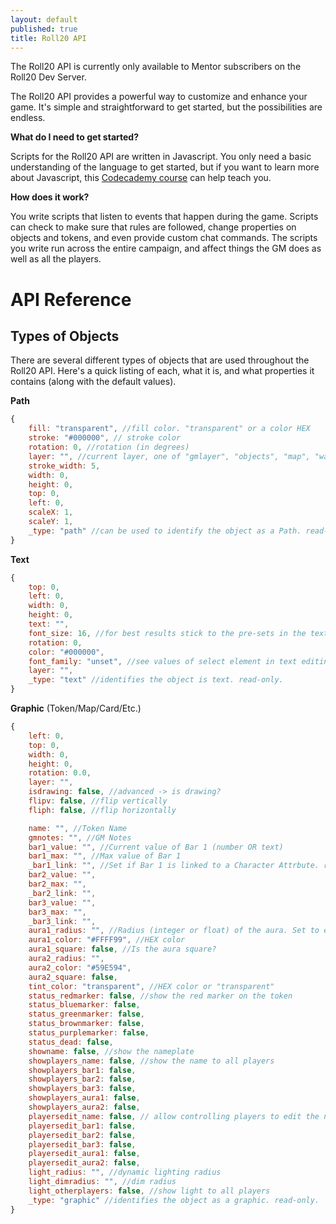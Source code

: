 ```yaml
---
layout: default
published: true
title: Roll20 API
---
```


<div class="alert alert-info">The Roll20 API is currently only available to Mentor subscribers on the Roll20 Dev Server.</div>

The Roll20 API provides a powerful way to customize and enhance your game. It's simple and straightforward to get started, but the possibilities are endless. 

**What do I need to get started?**

Scripts for the Roll20 API are written in Javascript. You only need a basic understanding of the language to get started, but if you want to learn more about Javascript, this [Codecademy course](http://www.codecademy.com/tracks/javascript) can help teach you.

**How does it work?**

You write scripts that listen to events that happen during the game. Scripts can check to make sure that rules are followed, change properties on objects and tokens, and even provide custom chat commands. The scripts you write run across the entire campaign, and affect things the GM does as well as all the players.

# API Reference

## Types of Objects

There are several different types of objects that are used throughout the Roll20 API. Here's a quick listing of each, what it is, and what properties it contains (along with the default values).

**Path**

```javascript
{
	fill: "transparent", //fill color. "transparent" or a color HEX
	stroke: "#000000", // stroke color
	rotation: 0, //rotation (in degrees)
	layer: "", //current layer, one of "gmlayer", "objects", "map", "walls" (dynamic lighting)
	stroke_width: 5,
	width: 0,
	height: 0,
	top: 0,
	left: 0,
	scaleX: 1,
	scaleY: 1,
    _type: "path" //can be used to identify the object as a Path. read-only.
}
```

**Text**

```javascript
{
	top: 0,
	left: 0,
	width: 0,
	height: 0,
	text: "",
	font_size: 16, //for best results stick to the pre-sets in the text editing menu
	rotation: 0,
	color: "#000000",
	font_family: "unset", //see values of select element in text editing menu
	layer: "",
    _type: "text" //identifies the object is text. read-only.
}
```

**Graphic** (Token/Map/Card/Etc.)

```javascript
{
	left: 0,
	top: 0,
	width: 0,
	height: 0,
	rotation: 0.0,
	layer: "",
	isdrawing: false, //advanced -> is drawing?
	flipv: false, //flip vertically
	fliph: false, //flip horizontally

	name: "", //Token Name
	gmnotes: "", //GM Notes
	bar1_value: "", //Current value of Bar 1 (number OR text)
	bar1_max: "", //Max value of Bar 1
	_bar1_link: "", //Set if Bar 1 is linked to a Character Attrbute. read-only.
	bar2_value: "",
	bar2_max: "",
	_bar2_link: "",
	bar3_value: "",
	bar3_max: "",
	_bar3_link: "",
	aura1_radius: "", //Radius (integer or float) of the aura. Set to empty string for none.
	aura1_color: "#FFFF99", //HEX color
	aura1_square: false, //Is the aura square?
	aura2_radius: "",
	aura2_color: "#59E594",
	aura2_square: false,
	tint_color: "transparent", //HEX color or "transparent"
	status_redmarker: false, //show the red marker on the token
	status_bluemarker: false,
	status_greenmarker: false,
	status_brownmarker: false,
	status_purplemarker: false,
	status_dead: false,
	showname: false, //show the nameplate
	showplayers_name: false, //show the name to all players
	showplayers_bar1: false,
	showplayers_bar2: false,
	showplayers_bar3: false,
	showplayers_aura1: false,
	showplayers_aura2: false,
	playersedit_name: false, // allow controlling players to edit the name. also show the name to controlling players even if showplayers_name is false
	playersedit_bar1: false,
	playersedit_bar2: false,
	playersedit_bar3: false,
	playersedit_aura1: false,
	playersedit_aura2: false,
	light_radius: "", //dynamic lighting radius
	light_dimradius: "", //dim radius
	light_otherplayers: false, //show light to all players
    _type: "graphic" //identifies the object as a graphic. read-only.
}
```
